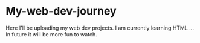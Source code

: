 # My-web-dev-journey
Here I'll be uploading my web dev projects. I am currently learning HTML ... In future it will be more fun to watch.
